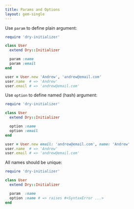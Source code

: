 ```yaml
---
title: Params and Options
layout: gem-single
---
```


Use `param` to define plain argument:

```ruby
require 'dry-initializer'

class User
  extend Dry::Initializer

  param :name
  param :email
end

user = User.new 'Andrew', 'andrew@email.com'
user.name  # => 'Andrew'
user.email # => 'andrew@email.com'
```

Use `option` to define named (hash) argument:

```ruby
require 'dry-initializer'

class User
  extend Dry::Initializer

  option :name
  option :email
end

user = User.new email: 'andrew@email.com', name: 'Andrew'
user.name  # => 'Andrew'
user.email # => 'andrew@email.com'
```

All names should be unique:

```ruby
require 'dry-initializer'

class User
  extend Dry::Initializer

  param  :name
  option :name # => raises #<SyntaxError ...>
end
```
